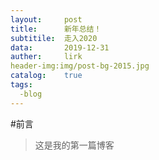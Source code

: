 ```yaml
---
layout:     post
title:      新年总结！
subtitile:  走入2020
data:       2019-12-31
auther:     lirk
header-img:img/post-bg-2015.jpg
catalog:    true
tags:
  -blog
---
```

#前言
>这是我的第一篇博客
